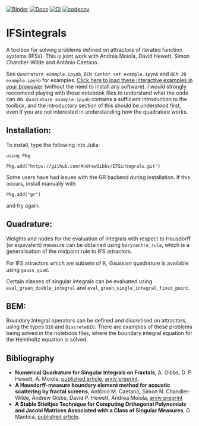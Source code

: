 [![Binder](https://mybinder.org/badge_logo.svg)](https://mybinder.org/v2/gh/AndrewGibbs/IFSintegrals/HEAD)
[![Docs](https://img.shields.io/badge/docs-dev-blue.svg)](https://andrewgibbs.github.io/IFSintegrals/dev/)
[![CI](https://github.com/AndrewGibbs/IFSintegrals/actions/workflows/CI.yml/badge.svg)](https://github.com/AndrewGibbs/IFSintegrals/actions/workflows/CI.yml)
[![codecov](https://codecov.io/gh/AndrewGibbs/IFSintegrals/branch/master/graph/badge.svg?token=H4ZHZU4TMH)](https://codecov.io/gh/AndrewGibbs/IFSintegrals)

# IFSintegrals

A toolbox for solving problems defined on attractors of iterated function systems (IFSs). This is joint work with Andrea Moiola, David Hewett, Simon Chandler-Wilde and António Caetano.

See `Quadrature example.ipynb`, `BEM Cantor set example.ipynb` and `BEM 3D example.ipynb` for examples.
[Click here to load these interactive examples in your browswer](https://mybinder.org/v2/gh/AndrewGibbs/IFSintegrals/HEAD) (without the need to install any software). I would strongly reccomend playing with these notebook files to understand what the code can do. `Quadrature example.ipynb` contains a sufficient introduction to the toolbox, and the introductory section of this should be understood first, even if you are not interested in understanding how the quadrature works.

## Installation:
To install, type the following into Julia:

`using Pkg`

`Pkg.add("https://github.com/AndrewGibbs/IFSintegrals.git")`

Some users have had issues with the GR backend during installation. If this occurs, install manually with

`Pkg.add("gr")`

and try again.

## Quadrature:
Weights and nodes for the evaluation of integrals with respect to Hausdorff (or equivalent) measure can be obtained using `barycentre_rule`, which is a generalisation of the midpoint rule to IFS attractors.

For IFS attractors which are subsets of $\mathbb{R}$, Gaussian quadrature is available using `gauss_quad`.

Certain classes of singular integrals can be evaluated using `eval_green_double_integral` and `eval_green_single_integral_fixed_point`.


## BEM:
Boundary Integral operators can be defined and discretised on attractors, using the types `BIO` and `DiscreteBIO`.
There are examples of these problems being solved in the notebook files, where the boundary integral equation for the Helmholtz equation is solved.

## Bibliography
* **Numerical Quadrature for Singular Integrals on Fractals**, A. Gibbs, D. P. Hewett, A. Moiola, [published article](https://link.springer.com/article/10.1007/s11075-022-01378-9), [arxiv preprint](http://arxiv.org/abs/2112.11793).
* **A Hausdorff-measure boundary element method for acoustic scattering by fractal screens**, António M. Caetano, Simon N. Chandler-Wilde, Andrew Gibbs, David P. Hewett, Andrea Moiola, [arxiv preprint](https://arxiv.org/abs/2212.06594)
* **A Stable Stieltjes Technique for Computing Orthogonal Polynomials and Jacobi Matrices Associated with a
Class of Singular Measures**, G. Mantica, [published article](https://link.springer.com/article/10.1007/BF02437506).

